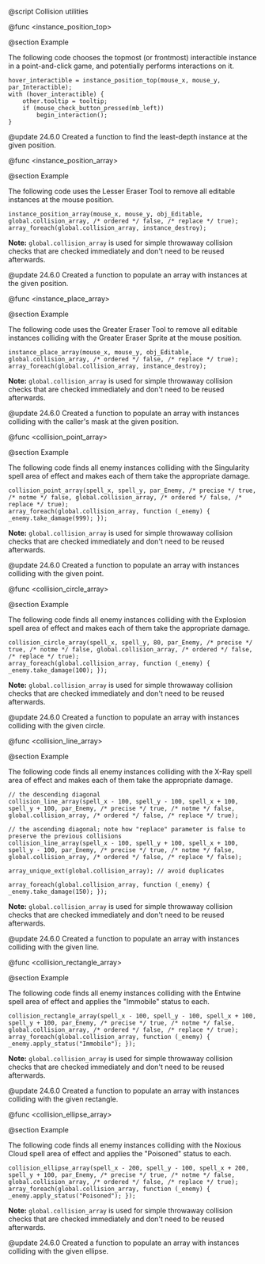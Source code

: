 @script <Collision> Collision utilities

@func <instance_position_top>

@section Example

The following code chooses the topmost (or frontmost) interactible instance in a point-and-click game, and potentially performs interactions on it.

```gml
hover_interactible = instance_position_top(mouse_x, mouse_y, par_Interactible);
with (hover_interactible) {
    other.tooltip = tooltip;
    if (mouse_check_button_pressed(mb_left))
        begin_interaction();
}
```

@update 24.6.0
Created a function to find the least-depth instance at the given position.

@func <instance_position_array>

@section Example

The following code uses the Lesser Eraser Tool to remove all editable instances at the mouse position.

```gml
instance_position_array(mouse_x, mouse_y, obj_Editable, global.collision_array, /* ordered */ false, /* replace */ true);
array_foreach(global.collision_array, instance_destroy);
```

**Note:** `global.collision_array` is used for simple throwaway collision checks that are checked immediately and don't need to be reused afterwards.

@update 24.6.0
Created a function to populate an array with instances at the given position.

@func <instance_place_array>

@section Example

The following code uses the Greater Eraser Tool to remove all editable instances colliding with the Greater Eraser Sprite at the mouse position.

```gml
instance_place_array(mouse_x, mouse_y, obj_Editable, global.collision_array, /* ordered */ false, /* replace */ true);
array_foreach(global.collision_array, instance_destroy);
```

**Note:** `global.collision_array` is used for simple throwaway collision checks that are checked immediately and don't need to be reused afterwards.

@update 24.6.0
Created a function to populate an array with instances colliding with the caller's mask at the given position.

@func <collision_point_array>

@section Example

The following code finds all enemy instances colliding with the Singularity spell area of effect and makes each of them take the appropriate damage.

```gml
collision_point_array(spell_x, spell_y, par_Enemy, /* precise */ true, /* notme */ false, global.collision_array, /* ordered */ false, /* replace */ true);
array_foreach(global.collision_array, function (_enemy) { _enemy.take_damage(999); });
```

**Note:** `global.collision_array` is used for simple throwaway collision checks that are checked immediately and don't need to be reused afterwards.

@update 24.6.0
Created a function to populate an array with instances colliding with the given point.

@func <collision_circle_array>

@section Example

The following code finds all enemy instances colliding with the Explosion spell area of effect and makes each of them take the appropriate damage.

```gml
collision_circle_array(spell_x, spell_y, 80, par_Enemy, /* precise */ true, /* notme */ false, global.collision_array, /* ordered */ false, /* replace */ true);
array_foreach(global.collision_array, function (_enemy) { _enemy.take_damage(100); });
```

**Note:** `global.collision_array` is used for simple throwaway collision checks that are checked immediately and don't need to be reused afterwards.

@update 24.6.0
Created a function to populate an array with instances colliding with the given circle.

@func <collision_line_array>

@section Example

The following code finds all enemy instances colliding with the X-Ray spell area of effect and makes each of them take the appropriate damage.

```gml
// the descending diagonal
collision_line_array(spell_x - 100, spell_y - 100, spell_x + 100, spell_y + 100, par_Enemy, /* precise */ true, /* notme */ false, global.collision_array, /* ordered */ false, /* replace */ true);

// the ascending diagonal; note how "replace" parameter is false to preserve the previous collisions
collision_line_array(spell_x - 100, spell_y + 100, spell_x + 100, spell_y - 100, par_Enemy, /* precise */ true, /* notme */ false, global.collision_array, /* ordered */ false, /* replace */ false);

array_unique_ext(global.collision_array); // avoid duplicates

array_foreach(global.collision_array, function (_enemy) { _enemy.take_damage(150); });
```

**Note:** `global.collision_array` is used for simple throwaway collision checks that are checked immediately and don't need to be reused afterwards.

@update 24.6.0
Created a function to populate an array with instances colliding with the given line.

@func <collision_rectangle_array>

@section Example

The following code finds all enemy instances colliding with the Entwine spell area of effect and applies the "Immobile" status to each.

```gml
collision_rectangle_array(spell_x - 100, spell_y - 100, spell_x + 100, spell_y + 100, par_Enemy, /* precise */ true, /* notme */ false, global.collision_array, /* ordered */ false, /* replace */ true);
array_foreach(global.collision_array, function (_enemy) { _enemy.apply_status("Immobile"); });
```

**Note:** `global.collision_array` is used for simple throwaway collision checks that are checked immediately and don't need to be reused afterwards.

@update 24.6.0
Created a function to populate an array with instances colliding with the given rectangle.

@func <collision_ellipse_array>

@section Example

The following code finds all enemy instances colliding with the Noxious Cloud spell area of effect and applies the "Poisoned" status to each.

```gml
collision_ellipse_array(spell_x - 200, spell_y - 100, spell_x + 200, spell_y + 100, par_Enemy, /* precise */ true, /* notme */ false, global.collision_array, /* ordered */ false, /* replace */ true);
array_foreach(global.collision_array, function (_enemy) { _enemy.apply_status("Poisoned"); });
```

**Note:** `global.collision_array` is used for simple throwaway collision checks that are checked immediately and don't need to be reused afterwards.

@update 24.6.0
Created a function to populate an array with instances colliding with the given ellipse.

